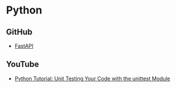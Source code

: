# Python

## GitHub
* [FastAPI](https://github.com/tiangolo/fastapi)

## YouTube
* [Python Tutorial: Unit Testing Your Code with the unittest Module](https://www.youtube.com/watch?v=6tNS--WetLI)
